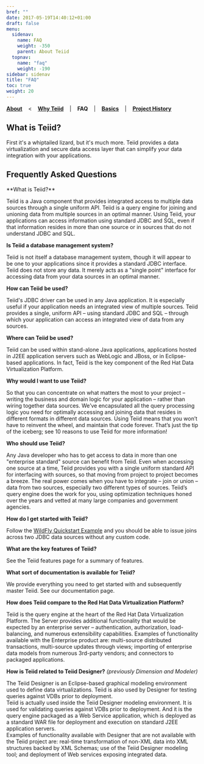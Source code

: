 ```yaml
---
bref: ""
date: 2017-05-19T14:40:12+01:00
draft: false
menu:
  sidenav:
    name: FAQ
    weight: -350
    parent: About Teiid
  topnav:
    name: "faq"
    weight: -190
sidebar: sidenav
title: "FAQ"
toc: true
weight: 20
---
```

[**About**](..) &nbsp;&nbsp; < &nbsp;&nbsp; [**Why Teiid**](../why-teiid) &nbsp;&nbsp; | &nbsp;&nbsp; **FAQ** &nbsp;&nbsp; | &nbsp;&nbsp; [**Basics**](../basics) &nbsp;&nbsp; | &nbsp;&nbsp; [**Project History**](../history)

## What is Teiid? 
First it's a whiptailed lizard, but it's much more. Teiid provides a data virtualization and secure data access layer that can simplify your data integration with your applications. 


## Frequently Asked Questions

<div id="proj_faq">**What is Teiid?**

Teiid is a Java component that provides integrated access to multiple data sources through a single uniform API. Teiid is a query engine for joining and unioning data from multiple sources in an optimal manner. Using Teiid, your applications can access information using standard JDBC and SQL, even if that information resides in more than one source or in sources that do not understand JDBC and SQL.

**Is Teiid a database management system?**

Teiid is not itself a database management system, though it will appear to be one to your applications since it provides a standard JDBC interface. Teiid does not store any data. It merely acts as a "single point" interface for accessing data from your data sources in an optimal manner.

**How can Teiid** **be used?**

Teiid's JDBC driver can be used in any Java application. It is especially useful if your application needs an integrated view of multiple sources. Teiid provides a single, uniform API – using standard JDBC and SQL – through which your application can access an integrated view of data from any sources.

**Where can Teiid be used?**

Teiid can be used within stand-alone Java applications, applications hosted in J2EE application servers such as WebLogic and JBoss, or in Eclipse-based applications. In fact, Teiid is the key component of the Red Hat Data Virtualization Platform.

**Why would I want to use Teiid?**

So that you can concentrate on what matters the most to your project – writing the business and domain logic for your application – rather than wiring together data sources. We’ve encapsulated all the query processing logic you need for optimally accessing and joining data that resides in different formats in different data sources. Using Teiid means that you won’t have to reinvent the wheel, and maintain that code forever. That’s just the tip of the iceberg; see 10 reasons to use Teiid for more information!

**Who should use Teiid?**

Any Java developer who has to get access to data in more than one "enterprise standard" source can benefit from Teiid. Even when accessing one source at a time, Teiid provides you with a single uniform standard API for interfacing with sources, so that moving from project to project becomes a breeze. The real power comes when you have to integrate – join or union – data from two sources, especially two different types of sources. Teiid’s query engine does the work for you, using optimization techniques honed over the years and vetted at many large companies and government agencies.

**How do I get started with Teiid?**

Follow the [WildFly Quickstart Example](https://github.com/teiid/teiid-wildfly-quickstarts) and you should be able to issue joins across two JDBC data sources without any custom code.

**What are the key features of Teiid?**

See the Teiid features page for a summary of features.

**What sort of documentation is available for Teiid?**

We provide everything you need to get started with and subsequently master Teiid. See our documentation page.

**How does Teiid compare to the Red Hat Data Virtualization Platform?**

Teiid is the query engine at the heart of the Red Hat Data Virtualization Platform. The Server provides additional functionality that would be expected by an enterprise server – authentication, authorization, load-balancing, and numerous extensibility capabilities. Examples of functionality available with the Enterprise product are: multi-source distributed transactions, multi-source updates through views; importing of enterprise data models from numerous 3rd-party vendors; and connectors to packaged applications.

**How is Teiid related to Teiid Designer?** _(previously Dimension and Modeler)_

The Teiid Designer is an Eclipse-based graphical modeling environment used to define data virtualizations. Teiid is also used by Designer for testing queries against VDBs prior to deployment.  
Teiid is actually used inside the Teiid Designer modeling environment. It is used for validating queries against VDBs prior to deployment. And it is the query engine packaged as a Web Service application, which is deployed as a standard WAR file for deployment and execution on standard J2EE application servers.  
Examples of functionality available with Designer that are not available with the Teiid project are: real-time transformation of non-XML data into XML structures backed by XML Schemas; use of the Teiid Designer modeling tool; and deployment of Web services exposing integrated data.
